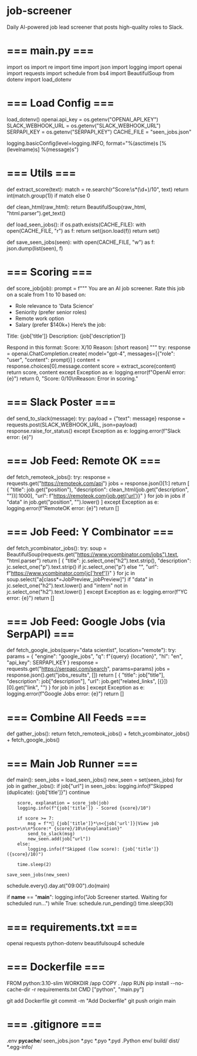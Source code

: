 # job-screener
Daily AI-powered job lead screener that posts high-quality roles to Slack.
# === main.py ===
import os
import re
import time
import json
import logging
import openai
import requests
import schedule
from bs4 import BeautifulSoup
from dotenv import load_dotenv

# === Load Config ===
load_dotenv()
openai.api_key = os.getenv("OPENAI_API_KEY")
SLACK_WEBHOOK_URL = os.getenv("SLACK_WEBHOOK_URL")
SERPAPI_KEY = os.getenv("SERPAPI_KEY")
CACHE_FILE = "seen_jobs.json"

logging.basicConfig(level=logging.INFO, format="%(asctime)s [%(levelname)s] %(message)s")

# === Utils ===
def extract_score(text):
    match = re.search(r"Score:\s*(\d+)/10", text)
    return int(match.group(1)) if match else 0

def clean_html(raw_html):
    return BeautifulSoup(raw_html, "html.parser").get_text()

def load_seen_jobs():
    if os.path.exists(CACHE_FILE):
        with open(CACHE_FILE, "r") as f:
            return set(json.load(f))
    return set()

def save_seen_jobs(seen):
    with open(CACHE_FILE, "w") as f:
        json.dump(list(seen), f)

# === Scoring ===
def score_job(job):
    prompt = f"""
You are an AI job screener. Rate this job on a scale from 1 to 10 based on:
- Role relevance to 'Data Science'
- Seniority (prefer senior roles)
- Remote work option
- Salary (prefer $140k+)
Here’s the job:

Title: {job['title']}
Description: {job['description']}

Respond in this format:
Score: X/10
Reason: [short reason]
    """
    try:
        response = openai.ChatCompletion.create(
            model="gpt-4",
            messages=[{"role": "user", "content": prompt}]
        )
        content = response.choices[0].message.content
        score = extract_score(content)
        return score, content
    except Exception as e:
        logging.error(f"OpenAI error: {e}")
        return 0, "Score: 0/10\nReason: Error in scoring."

# === Slack Poster ===
def send_to_slack(message):
    try:
        payload = {"text": message}
        response = requests.post(SLACK_WEBHOOK_URL, json=payload)
        response.raise_for_status()
    except Exception as e:
        logging.error(f"Slack error: {e}")

# === Job Feed: Remote OK ===
def fetch_remoteok_jobs():
    try:
        response = requests.get("https://remoteok.com/api")
        jobs = response.json()[1:]
        return [
            {
                "title": job.get("position"),
                "description": clean_html(job.get("description", ""))[:1000],
                "url": f"https://remoteok.com{job.get('url')}"
            }
            for job in jobs if "data" in job.get("position", "").lower()
        ]
    except Exception as e:
        logging.error(f"RemoteOK error: {e}")
        return []

# === Job Feed: Y Combinator ===
def fetch_ycombinator_jobs():
    try:
        soup = BeautifulSoup(requests.get("https://www.ycombinator.com/jobs").text, "html.parser")
        return [
            {
                "title": jc.select_one("h2").text.strip(),
                "description": jc.select_one("p").text.strip() if jc.select_one("p") else "",
                "url": f"https://www.ycombinator.com{jc['href']}"
            }
            for jc in soup.select("a[class*=JobPreview_jobPreview]")
            if "data" in jc.select_one("h2").text.lower() and "intern" not in jc.select_one("h2").text.lower()
        ]
    except Exception as e:
        logging.error(f"YC error: {e}")
        return []

# === Job Feed: Google Jobs (via SerpAPI) ===
def fetch_google_jobs(query="data scientist", location="remote"):
    try:
        params = {
            "engine": "google_jobs",
            "q": f"{query} {location}",
            "hl": "en",
            "api_key": SERPAPI_KEY
        }
        response = requests.get("https://serpapi.com/search", params=params)
        jobs = response.json().get("jobs_results", [])
        return [
            {
                "title": job["title"],
                "description": job["description"],
                "url": job.get("related_links", [{}])[0].get("link", "")
            } for job in jobs
        ]
    except Exception as e:
        logging.error(f"Google Jobs error: {e}")
        return []

# === Combine All Feeds ===
def gather_jobs():
    return fetch_remoteok_jobs() + fetch_ycombinator_jobs() + fetch_google_jobs()

# === Main Job Runner ===
def main():
    seen_jobs = load_seen_jobs()
    new_seen = set(seen_jobs)
    for job in gather_jobs():
        if job["url"] in seen_jobs:
            logging.info(f"Skipped (duplicate): {job['title']}")
            continue

        score, explanation = score_job(job)
        logging.info(f"{job['title']} - Scored {score}/10")

        if score >= 7:
            msg = f"*📢 {job['title']}*\n<{job['url']}|View job post>\n\n*Score:* {score}/10\n{explanation}"
            send_to_slack(msg)
            new_seen.add(job["url"])
        else:
            logging.info(f"Skipped (low score): {job['title']} ({score}/10)")

        time.sleep(2)

    save_seen_jobs(new_seen)

schedule.every().day.at("09:00").do(main)

if __name__ == "__main__":
    logging.info("Job Screener started. Waiting for scheduled run...")
    while True:
        schedule.run_pending()
        time.sleep(30)


# === requirements.txt ===
openai
requests
python-dotenv
beautifulsoup4
schedule


# === Dockerfile ===
FROM python:3.10-slim
WORKDIR /app
COPY . /app
RUN pip install --no-cache-dir -r requirements.txt
CMD ["python", "main.py"]

git add Dockerfile
git commit -m "Add Dockerfile"
git push origin main


# === .gitignore ===
.env
__pycache__/
seen_jobs.json
*.pyc
*.pyo
*.pyd
.Python
env/
build/
dist/
*.egg-info/
